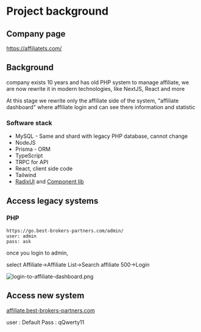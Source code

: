 # Project background

## Company page

https://affiliatets.com/

## Background
company exists 10 years and has old PHP system to manage affiliate, we are now rewrite it in modern technologies, like NextJS, React and more

At this stage we rewrite only the affiliate side of the system, "affiliate dashboard" where affiliate login and can see there information and statistic

### Software stack
- MySQL - Same and shard with  legacy PHP database, cannot change
- NodeJS
- Prisma - ORM
- TypeScript
- TRPC for API
- React, client side code
- Tailwind
- [RadixUI](https://www.radix-ui.com/) and [Component lib](https://ui.shadcn.com/)

## Access legacy systems

### PHP

```
https://go.best-brokers-partners.com/admin/
user: admin
pass: ask
```

once you login to admin,

select Affiliate->Affiliate List->Search affiliate 500->Login

![login-to-affiliate-dashboard.png](..%2F02-screenshots%2Flogin-to-affiliate-dashboard.png)

## Access new system

[affiliate.best-brokers-partners.com](http://affiliate.best-brokers-partners.com/)

user : Default
Pass : qQwerty11
